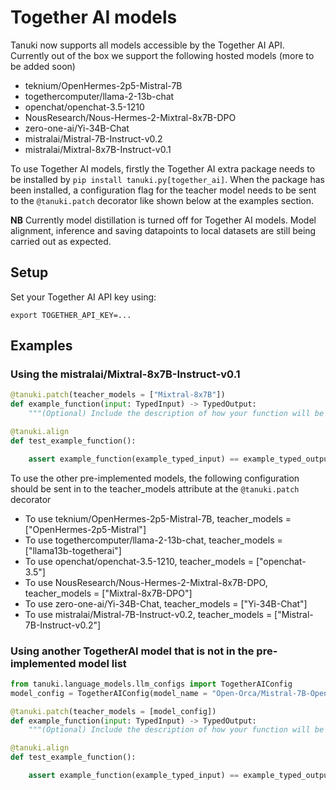 # Together AI models

Tanuki now supports all models accessible by the Together AI API. Currently out of the box we support the following hosted models (more to be added soon)
* teknium/OpenHermes-2p5-Mistral-7B
* togethercomputer/llama-2-13b-chat
* openchat/openchat-3.5-1210
* NousResearch/Nous-Hermes-2-Mixtral-8x7B-DPO
* zero-one-ai/Yi-34B-Chat
* mistralai/Mistral-7B-Instruct-v0.2
* mistralai/Mixtral-8x7B-Instruct-v0.1


To use Together AI models, firstly the Together AI extra package needs to be installed by `pip install tanuki.py[together_ai]`. When the package has been installed, a configuration flag for the teacher model needs to be sent to the `@tanuki.patch` decorator like shown below at the examples section.

**NB** Currently model distillation is turned off for Together AI models. Model alignment, inference and saving datapoints to local datasets are still being carried out as expected.

## Setup

Set your Together AI API key using:

```
export TOGETHER_API_KEY=...
```

## Examples

### Using the mistralai/Mixtral-8x7B-Instruct-v0.1
```python
@tanuki.patch(teacher_models = ["Mixtral-8x7B"])
def example_function(input: TypedInput) -> TypedOutput:
    """(Optional) Include the description of how your function will be used."""

@tanuki.align
def test_example_function():

    assert example_function(example_typed_input) == example_typed_output

```

To use the other pre-implemented models, the following configuration should be sent in to the teacher_models attribute at the `@tanuki.patch` decorator
* To use teknium/OpenHermes-2p5-Mistral-7B, teacher_models = ["OpenHermes-2p5-Mistral"]
* To use togethercomputer/llama-2-13b-chat, teacher_models = ["llama13b-togetherai"]
* To use openchat/openchat-3.5-1210, teacher_models = ["openchat-3.5"]
* To use NousResearch/Nous-Hermes-2-Mixtral-8x7B-DPO, teacher_models = ["Mixtral-8x7B-DPO"]
* To use zero-one-ai/Yi-34B-Chat, teacher_models = ["Yi-34B-Chat"]
* To use mistralai/Mistral-7B-Instruct-v0.2, teacher_models = ["Mistral-7B-Instruct-v0.2"]

### Using another TogetherAI model that is not in the pre-implemented model list 
```python
from tanuki.language_models.llm_configs import TogetherAIConfig
model_config = TogetherAIConfig(model_name = "Open-Orca/Mistral-7B-OpenOrca", context_length = 8192)

@tanuki.patch(teacher_models = [model_config])
def example_function(input: TypedInput) -> TypedOutput:
    """(Optional) Include the description of how your function will be used."""

@tanuki.align
def test_example_function():

    assert example_function(example_typed_input) == example_typed_output

```